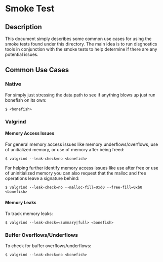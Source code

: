 Smoke Test
==========

## Description

This document simply describes some common use cases for using
the smoke tests found under this directory. The main idea is to
run disgnostics tools in conjunction with the smoke tests to
help determine if there are any potential issues.

## Common Use Cases
### Native
For simply just stressing the data path to see if anything blows
up just run bonefish on its own:
```
$ <bonefish>
```
### Valgrind
#### Memory Access Issues
For general memory access issues like memory underflows/overflows,
use of unitialized memory, or use of memory after being freed:
```
$ valgrind --leak-check=no <bonefish>
```

For helping further identify memory access issues like use after
free or use of uninitialized memory you can also request that the
malloc and free operations leave a signature behind:
```
$ valgrind --leak-check=no --malloc-fill=0xd0 --free-fill=0xb0 <bonefish>
```

#### Memory Leaks
To track memory leaks:
```
$ valgrind --leak-check=<summary|full> <bonefish>
```

### Buffer Overflows/Underflows
To check for buffer overflows/underflows:
```
$ valgrind --leak-check=no <bonefish>

